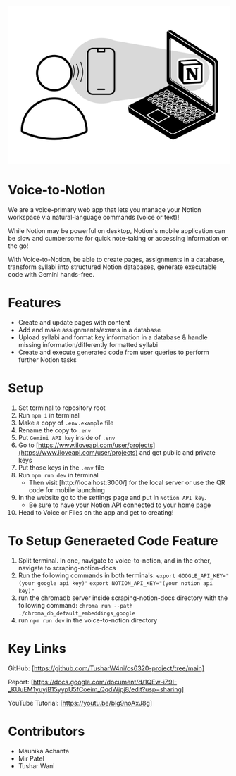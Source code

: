 ![alt text](voice-to-notion/assets/logo-background.svg)

# Voice‑to‑Notion

We are a voice-primary web app that lets you manage your Notion workspace via natural‑language commands (voice or text)!

While Notion may be powerful on desktop, Notion's mobile application can be slow and cumbersome for quick note-taking or accessing information on the go!

With Voice-to-Notion, be able to create pages, assignments in a database, transform syllabi into structured Notion databases, generate executable code with Gemini hands-free.

# Features
* Create and update pages with content
* Add and make assignments/exams in a database 
* Upload syllabi and format key information in a database & handle missing information/differently formatted syllabi
* Create and execute generated code from user queries to perform further Notion tasks

# Setup

1. Set terminal to repository root
2. Run `npm i` in terminal
3. Make a copy of `.env.example` file
4. Rename the copy to `.env`
5. Put `Gemini API key` inside of `.env`
6. Go to [https://www.iloveapi.com/user/projects](https://www.iloveapi.com/user/projects) and get public and private keys
7. Put those keys in the `.env` file
8. Run `npm run dev` in terminal
    * Then visit [http://localhost:3000/] for the local server or use the QR code for mobile launching
9. In the website go to the settings page and put in `Notion API key`.
    * Be sure to have your Notion API connected to your home page
10. Head to Voice or Files on the app and get to creating!

# To Setup Generaeted Code Feature

1. Split terminal. In one, navigate to voice-to-notion, and in the other, navigate to scraping-notion-docs
2. Run the following commands in both terminals:
   `export GOOGLE_API_KEY="(your google api key)"`
   `export NOTION_API_KEY="(your notion api key)"`
3. run the chromadb server inside scraping-notion-docs directory with the following command:
   `chroma run --path ./chroma_db_default_embeddings_google`
4. run `npm run dev` in the voice-to-notion directory

# Key Links
GitHub: [https://github.com/TusharW4ni/cs6320-project/tree/main] 

Report: [https://docs.google.com/document/d/1QEw-iZ9I-_KUuEM1yuyjB15yypU5fCoeim_QqdWjpj8/edit?usp=sharing]

YouTube Tutorial: [https://youtu.be/blg9noAxJ8g]

# Contributors

* Maunika Achanta
* Mir Patel
* Tushar Wani
